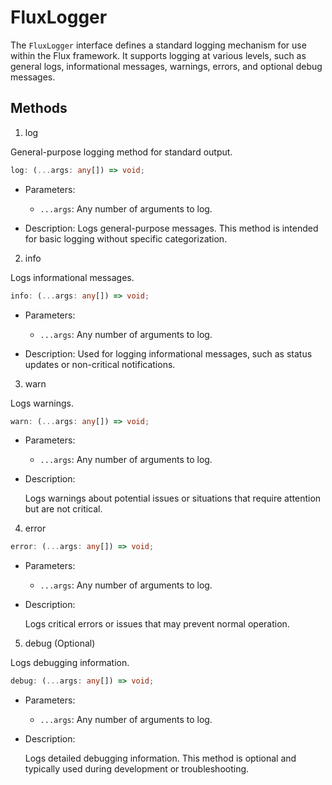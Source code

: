 # FluxLogger

The ``FluxLogger`` interface defines a standard logging mechanism for use within the Flux framework. It supports logging at various levels, such as general logs, informational messages, warnings, errors, and optional debug messages.

## Methods

1. log

General-purpose logging method for standard output.

```ts
log: (...args: any[]) => void;
```

* Parameters:

  * ``...args``: Any number of arguments to log.

* Description:
  Logs general-purpose messages. This method is intended for basic logging without specific categorization.

2. info

Logs informational messages.

```ts
info: (...args: any[]) => void;
```

* Parameters:

  * ``...args``: Any number of arguments to log.

* Description:
  Used for logging informational messages, such as status updates or non-critical notifications.

3. warn

Logs warnings.

```ts
warn: (...args: any[]) => void;
```

* Parameters:
  * ``...args``: Any number of arguments to log.

* Description:

    Logs warnings about potential issues or situations that require attention but are not critical.

4. error

```ts
error: (...args: any[]) => void;
```

* Parameters:
  * ``...args``: Any number of arguments to log.

* Description:

    Logs critical errors or issues that may prevent normal operation.

5. debug (Optional)

Logs debugging information.

```ts
debug: (...args: any[]) => void;
```

* Parameters:
  * ``...args``: Any number of arguments to log.

* Description:

    Logs detailed debugging information. This method is optional and typically used during development or troubleshooting.
